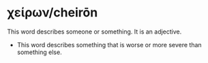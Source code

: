 # χείρων/cheirōn
This word describes someone or something. It is an adjective.
* This word describes something that is worse or more severe than something else.
